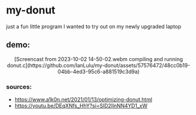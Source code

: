# my-donut
just a fun little program I wanted to try out on my newly upgraded laptop

## demo:
<p align = "center">
  <!-- ![compiling and running donut.c](/Screencast-from-2023-10-02-14-50-02.gif) -->
  [Screencast from 2023-10-02 14-50-02.webm compiling and running donut.c](https://github.com/IanLulu/my-donut/assets/57576472/48cc0b19-04bb-4ed3-95c6-a881519c3d9a)
</p>

### sources:
* https://www.a1k0n.net/2021/01/13/optimizing-donut.html
* https://youtu.be/DEqXNfs_HhY?si=SID2lInNN4YD1_xW
